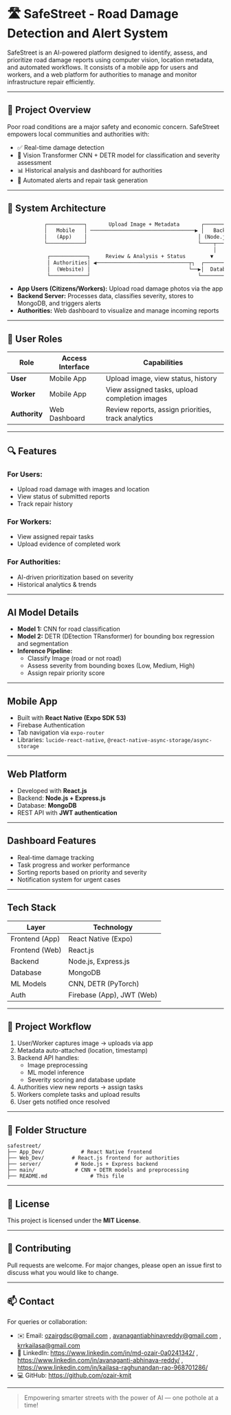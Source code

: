 # 🛣️ SafeStreet - Road Damage Detection and Alert System

SafeStreet is an AI-powered platform designed to identify, assess, and prioritize road damage reports using computer vision, location metadata, and automated workflows. It consists of a mobile app for users and workers, and a web platform for authorities to manage and monitor infrastructure repair efficiently.

---

## 🚀 Project Overview

Poor road conditions are a major safety and economic concern. SafeStreet empowers local communities and authorities with:

- ✅ Real-time damage detection
- 🧠 Vision Transformer CNN + DETR model for classification and severity assessment
- 📊 Historical analysis and dashboard for authorities
- 🔔 Automated alerts and repair task generation

---

## 🧱 System Architecture

```txt
            ┌────────────┐       Upload Image + Metadata       ┌────────────┐
            │   Mobile   │ ──────────────────────────────────▶ │   Backend  │
            │   (App)    │                                    │ (Node.js)  │
            └────────────┘                                    └────┬───────┘
                                                                   │
             ┌────────────┐     Review & Analysis + Status        ▼
             │ Authorities│ ◀──────────────────────────────┬┐  ┌────────────┐
             │  (Website) │                                └──▶│  Database  │
             └────────────┘                                   └────────────┘
```

- **App Users (Citizens/Workers):** Upload road damage photos via the app
- **Backend Server:** Processes data, classifies severity, stores to MongoDB, and triggers alerts
- **Authorities:** Web dashboard to visualize and manage incoming reports

---

## 👥 User Roles

| Role       | Access Interface | Capabilities |
|------------|------------------|--------------|
| **User**   | Mobile App        | Upload image, view status, history |
| **Worker** | Mobile App        | View assigned tasks, upload completion images |
| **Authority** | Web Dashboard | Review reports, assign priorities, track analytics |

---

## 🔍 Features

### For Users:
- Upload road damage with images and location
- View status of submitted reports
- Track repair history

### For Workers:
- View assigned repair tasks
- Upload evidence of completed work

### For Authorities:
- AI-driven prioritization based on severity
- Historical analytics & trends

---

## AI Model Details

- **Model 1:** CNN for road classification
- **Model 2:** DETR (DEtection TRansformer) for bounding box regression and segmentation
- **Inference Pipeline:** 
  - Classify Image (road or not road)
  - Assess severity from bounding boxes (Low, Medium, High)
  - Assign repair priority score

---

## Mobile App

- Built with **React Native (Expo SDK 53)**
- Firebase Authentication
- Tab navigation via `expo-router`
- Libraries: `lucide-react-native`, `@react-native-async-storage/async-storage`

---

## Web Platform

- Developed with **React.js**
- Backend: **Node.js + Express.js**
- Database: **MongoDB**
- REST API with **JWT authentication**

---

## Dashboard Features

- Real-time damage tracking
- Task progress and worker performance
- Sorting reports based on priority and severity
- Notification system for urgent cases

---

## Tech Stack

| Layer         | Technology |
|---------------|------------|
| Frontend (App)| React Native (Expo) |
| Frontend (Web)| React.js |
| Backend       | Node.js, Express.js |
| Database      | MongoDB |
| ML Models     | CNN, DETR (PyTorch) |
| Auth          | Firebase (App), JWT (Web) |

---

## 🧪 Project Workflow

1. User/Worker captures image → uploads via app
2. Metadata auto-attached (location, timestamp)
3. Backend API handles:
    - Image preprocessing
    - ML model inference
    - Severity scoring and database update
4. Authorities view new reports → assign tasks
5. Workers complete tasks and upload results
6. User gets notified once resolved

---

## 📁 Folder Structure

```
safestreet/
├── App_Dev/            # React Native frontend
├── Web_Dev/         # React.js frontend for authorities
├── server/           # Node.js + Express backend
├── main/             # CNN + DETR models and preprocessing         
├── README.md              # This file
```
---

## 📜 License

This project is licensed under the **MIT License**.

---

## 🤝 Contributing

Pull requests are welcome. For major changes, please open an issue first to discuss what you would like to change.

---

## 📫 Contact

For queries or collaboration:

- ✉️ Email: ozairgdsc@gmail.com , avanagantiabhinavreddy@gmail.com , krrkailasa@gmail.com
- 🔗 LinkedIn: https://www.linkedin.com/in/md-ozair-0a0241342/ , https://www.linkedin.com/in/avanaganti-abhinava-reddy/ , https://www.linkedin.com/in/kailasa-raghunandan-rao-968701286/
- 💻 GitHub: https://github.com/ozair-kmit

---

> Empowering smarter streets with the power of AI — one pothole at a time!
